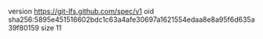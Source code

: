 version https://git-lfs.github.com/spec/v1
oid sha256:5895e451516602bdc1c63a4afe30697a1621554edaa8e8a95f6d635a39f80159
size 11
